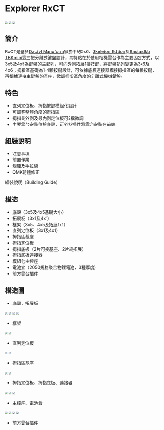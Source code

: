 # Explorer RxCT

<img src="image0.jpg" style="zoom: 50%;" >
<img src="image1.png" style="zoom: 50%;" >
<img src="image2.png" style="zoom: 50%;" >

## 簡介

RxCT是基於[Dactyl Manuform](https://github.com/abstracthat/dactyl-manuform)家族中的5x6、[Skeleton Edition](https://github.com/atsuyuki/dactyl-manuform-skeleton-edition-4x5)及[Bastardkb TBKmini](https://github.com/Bastardkb/TBK-Mini)這三把分離式鍵盤設計，其特點在於使用相機雲台作為主要固定方式，以3x5及4x5為鍵盤的主配列，可向外側拓展1排按鍵，將鍵盤配列變更為3x6及4x6；拇指區基礎為1-4顆按鍵設計，可依據底板連接器橋接拇指區的每顆按鍵，再根據連接主鍵盤的基座，微調拇指區角度的分離式機械鍵盤。

## 特色

- 直列定位板、拇指按鍵模組化設計
- 可調整整體角度的拇指區
- 拇指最外側及最內側定位板可2檔微調
- 主要雲台安裝位於底殼，可外掛插件將雲台安裝在前端

## 組裝說明

- 注意事項
- 前置作業
- 矩陣及手拉線
- QMK韌體修正

組裝說明（Building Guide）

## 構造

- 底殼（3x5及4x5基礎大小）
- 拓展板（3x1及4x1）
- 框架（3x5、4x5及拓展1x1）
- 直列定位板（3x1及4x1）
- 拇指區基座
- 拇指定位板
- 拇指底板（2片可接基座、2片純拓展）
- 拇指底板連接器
- 模組化主控座
- 電池倉（2050規格聚合物鋰電池，3種厚度）
- 前方雲台插件

## 構造圖

- 底殼、拓展板
<img src="Pic/1-1.png" style="zoom: 50%;" >
<img src="Pic/1-2.png" style="zoom: 50%;" >
<img src="Pic/1-3.png" style="zoom: 50%;" >
<img src="Pic/1-4.png" style="zoom: 50%;" >

- 框架

<img src="Pic/2-1.png" style="zoom: 50%;" >
<img src="Pic/2-2.png" style="zoom: 50%;" >

- 直列定位板

<img src="Pic/3-1.png" style="zoom: 50%;" >
<img src="Pic/3-2.png" style="zoom: 50%;" >

- 拇指區基座

<img src="Pic/4-1.png" style="zoom: 50%;" >
<img src="Pic/4-2.png" style="zoom: 50%;" >

- 拇指定位板、拇指底板、連接器

<img src="Pic/5-1.png" style="zoom: 50%;" >
<img src="Pic/5-2.png" style="zoom: 50%;" >
<img src="Pic/5-3.png" style="zoom: 50%;" >

- 主控座、電池倉

<img src="Pic/6-1.png" style="zoom: 50%;" >
<img src="Pic/6-2.png" style="zoom: 50%;" >
<img src="Pic/6-3.png" style="zoom: 50%;" >
<img src="Pic/6-4.png" style="zoom: 50%;" >

- 前方雲台插件

